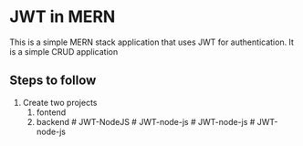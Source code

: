 # JWT in MERN

This is a simple MERN stack application that uses JWT for authentication. It is a simple CRUD application

## Steps to follow

1. Create two projects
   1. fontend
   1. backend
#   J W T - N o d e J S  
 #   J W T - n o d e - j s  
 #   J W T - n o d e - j s  
 # JWT-node-js
